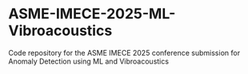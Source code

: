 # ASME-IMECE-2025-ML-Vibroacoustics
Code repository for the ASME IMECE 2025 conference submission for Anomaly Detection using ML and Vibroacoustics
